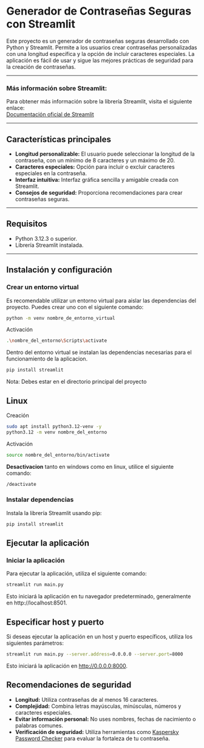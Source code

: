 # Generador de Contraseñas Seguras con Streamlit

Este proyecto es un generador de contraseñas seguras desarrollado con Python y Streamlit. Permite a los usuarios crear contraseñas personalizadas con una longitud específica y la opción de incluir caracteres especiales. La aplicación es fácil de usar y sigue las mejores prácticas de seguridad para la creación de contraseñas.

---

### Más información sobre Streamlit:

Para obtener más información sobre la librería Streamlit, visita el siguiente enlace:  
[Documentación oficial de Streamlit](https://docs.streamlit.io/)

---

## Características principales

- **Longitud personalizable:** El usuario puede seleccionar la longitud de la contraseña, con un mínimo de 8 caracteres y un máximo de 20.
- **Caracteres especiales:** Opción para incluir o excluir caracteres especiales en la contraseña.
- **Interfaz intuitiva:** Interfaz gráfica sencilla y amigable creada con Streamlit.
- **Consejos de seguridad:** Proporciona recomendaciones para crear contraseñas seguras.

---

## Requisitos

- Python 3.12.3 o superior.
- Librería Streamlit instalada.

---

## Instalación y configuración

### Crear un entorno virtual
Es recomendable utilizar un entorno virtual para aislar las dependencias del proyecto. Puedes crear uno con el siguiente comando:

```bash
python -m venv nombre_de_entorno_virtual
```

Activación<br/>

```bash
.\nombre_del_entorno\Scripts\activate
```
Dentro del entorno virtual se instalan las dependencias necesarias para el funcionamiento de la aplicacion.

```bash
pip install streamlit
```

Nota: Debes estar en el directorio principal del proyecto

## Linux

Creación<br/>

```bash
sudo apt install python3.12-venv -y
python3.12 -m venv nombre_del_entorno
```

Activación<br/>

```bash
source nombre_del_entorno/bin/activate
```

**Desactivacion**
tanto en windows como en linux, utilice el siguiente comando:<br/>

```bash
/deactivate
```

### Instalar dependencias
Instala la librería Streamlit usando pip:

```bash
pip install streamlit
```

## Ejecutar la aplicación

### Iniciar la aplicación

Para ejecutar la aplicación, utiliza el siguiente comando:

```bash
streamlit run main.py
```

Esto iniciará la aplicación en tu navegador predeterminado, generalmente en http://localhost:8501.

 ## Especificar host y puerto

Si deseas ejecutar la aplicación en un host y puerto específicos, utiliza los siguientes parámetros:

```bash
streamlit run main.py --server.address=0.0.0.0 --server.port=8000
```

Esto iniciará la aplicación en http://0.0.0.0:8000.


## Recomendaciones de seguridad

- **Longitud:** Utiliza contraseñas de al menos 16 caracteres.
- **Complejidad:** Combina letras mayúsculas, minúsculas, números y caracteres especiales.
- **Evitar información personal:** No uses nombres, fechas de nacimiento o palabras comunes.
- **Verificación de seguridad:** Utiliza herramientas como [Kaspersky Password Checker](https://password.kaspersky.com/es/) para evaluar la fortaleza de tu contraseña.
